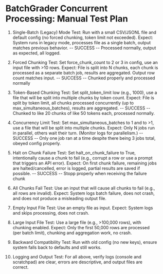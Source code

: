 # BatchGrader Concurrent Processing: Manual Test Plan

1. Single-Batch (Legacy) Mode
Test: Run with a small CSV/JSONL file and default config (no forced chunking, token limit not exceeded).
Expect: System runs in legacy mode, processes file as a single batch, output matches previous behavior.
-- SUCCESS --
Processed normally, output as expected, all logged.

2. Forced Chunking
Test: Set force_chunk_count to 2 or 3 in config, use an input file with >10 rows.
Expect: File is split into N chunks, each chunk is processed as a separate batch job, results are aggregated. Output row count matches input.
-- SUCCESS --
Chunked properly and processed normally

3. Token-Based Chunking
Test: Set split_token_limit low (e.g., 1000), use a file that will be split into multiple chunks by token count.
Expect: File is split by token limit, all chunks processed concurrently (up to max_simultaneous_batches), results are aggregated.
-- SUCCESS --
Chunked to like 20 chunks of like 50 tokens each, processed normally.

4. Concurrency Limit
Test: Set max_simultaneous_batches to 1 and to >1, use a file that will be split into multiple chunks.
Expect: Only N jobs run in parallel, others wait their turn. (Monitor logs for parallelism.)
-- SUCCESS --
Only one job ran at a time despite there being 3 jobs total, obeyed config properly.

5. Halt on Chunk Failure
Test: Set halt_on_chunk_failure to True, intentionally cause a chunk to fail (e.g., corrupt a row or use a prompt that triggers an API error).
Expect: On first chunk failure, remaining jobs are halted/cancelled, error is logged, partial results are saved if possible.
-- SUCCESS --
Stopp properly when receiving the failure chunk

6. All Chunks Fail
Test: Use an input that will cause all chunks to fail (e.g., all rows are invalid).
Expect: System logs batch failure, does not crash, and does not produce a misleading output file.
7. Empty Input File
Test: Use an empty file as input.
Expect: System logs and skips processing, does not crash.
8. Large Input File
Test: Use a large file (e.g., >100,000 rows), with chunking enabled.
Expect: Only the first 50,000 rows are processed (per batch limit), chunking and aggregation work, no crash.
9. Backward Compatibility
Test: Run with old config (no new keys), ensure system falls back to defaults and still works.
10. Logging and Output
Test: For all above, verify logs (console and scratchpad) are clear, errors are descriptive, and output files are correct.
